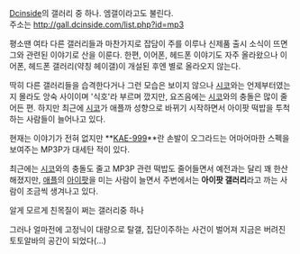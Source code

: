 [Dcinside](Dcinside.md)의 갤러리 중 하나. 엠갤이라고도 불린다.  
주소는 <http://gall.dcinside.com/list.php?id=mp3>

평소땐 여타 다른 갤러리들과 마찬가지로 잡담이 주를 이루나 신제품 출시 소식이 뜨면 그와 관련된 이야기로 산을 이룬다. 한편, 이어폰,
헤드폰 이야기도 자주 올라왔으나 이어폰, 헤드폰 갤러리(약칭 헤이갤)이 개설된 후엔 별로 올라오지 않는다.  

딱히 다른 갤러리들을 습격한다거나 그런 모습은 보이지 않으나 [시코](%EC%8B%9C%EC%BD%94.md)와는 언제부터였는지 몰라도
앙숙 사이이며 '식호'라 부르며 깠지만, 요즈음에는 [시코](%EC%8B%9C%EC%BD%94.md)와의 충돌은 많이 줄어든 편.
하지만 최근에 [시코](%EC%8B%9C%EC%BD%94.md)가 애플까 성향으로 바뀌기 시작하면서 아이팟 떡밥을 투척하는 사람들이
늘어나고 있다.

현재는 이야기가 전혀 없지만
**[KAE-999](http://gall.dcinside.com/list.php?id=mp3&no=457261)**란 손발이 오그라드는
어마어마한 스펙을 보여주는 MP3P가 대세탄 적이 있다.

최근에는 [시코](%EC%8B%9C%EC%BD%94.md)와의 충돌도 줄고 MP3P 관련 떡밥도 줄어들면서 예전과는 달리 꽤
한산해졌지만, [애플](%EC%95%A0%ED%94%8C.md)의
[아이팟](%EC%95%84%EC%9D%B4%ED%8C%9F.md)을 미는 사람이 늘면서 주변에서는 **아이팟 갤러리**라고 까는
사람이 조금씩 생겨나고 있다.

알게 모르게 친목질이 쩌는 갤러리중 하나  

그러나 얼마전에 고정닉이 대량으로 탈갤, 집단이주하는 사건이 벌어져 지금은 버려진 토토알바의 공간이 되었다(...)  

